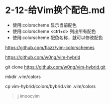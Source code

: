 # 2-12-给Vim换个配色.md

- 使用:colorscheme 显示当前配色
- 使用:colorscheme \<ctrl+d> 列出所有配色 
- 使用:colorscheme 配色名称，就可以修改配色

https://github.com/flazz/vim-colorschemes

https://github.com/w0ng/vim-hybrid

git clone https://github.com/w0ng/vim-hybrid.git

mkdir .vim/colors

cp vim-hybrid/colors/bybrid.vim .vim/colors

> j imoocvim
> 
